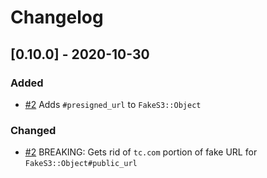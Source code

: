 # Changelog

## [0.10.0] - 2020-10-30
### Added

- [#2](https://github.com/transparentclassroom/fake_s3/pull/2) Adds `#presigned_url` to `FakeS3::Object`

### Changed

- [#2](https://github.com/transparentclassroom/fake_s3/pull/2) BREAKING: Gets rid of `tc.com` portion of fake URL for `FakeS3::Object#public_url`
